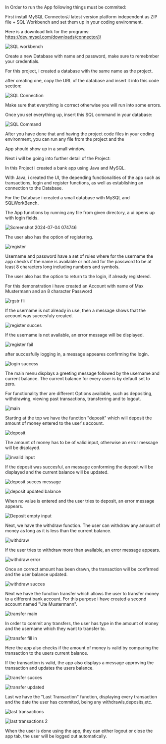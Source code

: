 In Order to run the App following things must be commited:

First install MySQL Connector/J latest version platform independent as ZIP file + SQL Workbench and set them up in your coding environment.

Here is a download link for the programs:
https://dev.mysql.com/downloads/connector/j/


![SQL workbench](https://github.com/user-attachments/assets/1ec7bf0b-ac2a-406b-9e0a-58e63fab5ea1)


Create a new Database with name and password, make sure to remebmber your credentials.

For this project, i created a database with the same name as the project.

after creating one, copy the URL of the database and insert it into this code section:


![SQL Connection](https://github.com/user-attachments/assets/7a3a6570-c29b-447d-95a4-226b130dd8a8)

Make sure that everything is correct otherwise you will run into some errors.

Once you set everything up, insert this SQL command in your database:


![SQL Command](https://github.com/user-attachments/assets/f96f6f39-7784-45c6-aeba-8f49d106591a)


After you have done that and having the project code files in your coding environment, you can run any file from the project and the

App should show up in a small window.




Next i will be going into further detail of the Project:





In this Project i created a bank app using Java and MySQL.

With Java, i created the UI, the depending functionalities of the app such as transactions, login and register functions,
as well as establishing an connection to the Database.

For the Database i created a small database with MySQL and SQLWorkBench.

The App functions by running any file from given directory, a ui opens up with login fields.

![Screenshot 2024-07-04 074746](https://github.com/gm737/JAVA-Bank-App/assets/174362613/b8bf85f6-af80-4359-9026-dc7e620e6413)

The user also has the option of registering. 

![register](https://github.com/gm737/JAVA-Bank-App/assets/174362613/b8bf85f6-af80-4359-9026-dc7e620e6413)


Username and password have a set of rules where for the username the app checks if the name is available or not
and for the password to be at least 8 characters long including numbers and symbols.

The user also has the option to return to the login, if already registered.

For this demonstration i have created an Account with name of Max Mustermann and an 8 character Password

![rgstr fli](https://github.com/gm737/JAVA-Bank-App/assets/174362613/5aea2e87-fcad-4616-ad66-41627a472dd4)


If the username is not already in use, then a message shows that the account was succesfuly created.

![register succes](https://github.com/gm737/JAVA-Bank-App/assets/174362613/6bdf7009-dde4-47dd-ae20-5b0fabc70654)

If the username is not available, an error message will be displayed.

![register fail](https://github.com/gm737/JAVA-Bank-App/assets/174362613/e2a4f5b9-e252-44e0-b3ac-f892220eb364)


after succesfully logging in, a message appeares confirming the login.


![login success](https://github.com/gm737/JAVA-Bank-App/assets/174362613/1ebd34c2-548c-449a-ad8c-f54b192c4915)


The  main menu displays a greeting message followed by the username and current balance.
The current balance for every user is by default set to zero.

For functionality ther are different Options available, such as depositing, withdrawing, viewing past transactions, transferring and to logout.

![main](https://github.com/gm737/JAVA-Bank-App/assets/174362613/41547740-34f0-4b41-b430-bf14aebee541)



Starting at the top we have the function "deposit" which will deposit the amount of money entered to the user's account.

![deposit ](https://github.com/gm737/JAVA-Bank-App/assets/174362613/b6f15bbc-a07c-4934-b8d4-6e9716ac37bf)


The amount of money has to be of valid input, otherwise an error message will be displayed.

![invalid input](https://github.com/gm737/JAVA-Bank-App/assets/174362613/a8ee69dc-0303-4a23-b3b7-c64329c03754)


If the deposit was succesful, an message conforming the deposit will be displayed and the current balance will be updated.

![deposit succes message](https://github.com/gm737/JAVA-Bank-App/assets/174362613/bd303075-7a10-438a-815d-14af267f60eb)

![deposit updated balance](https://github.com/gm737/JAVA-Bank-App/assets/174362613/0b22173b-de0a-4b1f-8857-b495397890ee)

When no value is entered and the user tries to deposit, an error message appears.

![Deposit empty input](https://github.com/user-attachments/assets/f3b4401a-0f7a-480e-b3a9-4cda3f7f9256)


Next, we have the withdraw function.
The user can withdraw any amount of money as long as it is less than the current balance.

![withdraw](https://github.com/gm737/JAVA-Bank-App/assets/174362613/5c181bc9-21a0-4a20-8d8d-7dd92aeada72)


If the user tries to withdraw more than available, an error message appears.


![withdraw error](https://github.com/gm737/JAVA-Bank-App/assets/174362613/39ef4091-7443-410a-81ab-497bc1dc7576)

Once an correct amount has been drawn, the transaction will be confirmed and the user balance updated.

![withdraw succes](https://github.com/gm737/JAVA-Bank-App/assets/174362613/a3f12b9e-d9ca-407a-9cec-453c4f505bdf)


Next we have the function transfer which allows the user to transfer money to a different bank account.
For this purpose i have created a second account named "Ute Mustermann".

![transfer main](https://github.com/gm737/JAVA-Bank-App/assets/174362613/e69eb02a-ce34-4e61-9572-2a8f756fbdca)

In order to commit any transfers, the user has type in the amount of money and the username which they want to transfer to.

![transfer fill in](https://github.com/gm737/JAVA-Bank-App/assets/174362613/87a010d8-5af2-4615-bbd1-f9fc85c549fa)

Here the app also checks if the amount of money is valid by comparing the transaction to the users current balance.

If the transaction is valid, the app also displays a message approving the transaction and updates the users balance.

![transfer succes](https://github.com/gm737/JAVA-Bank-App/assets/174362613/48d4f60d-9d6f-4bec-8d62-b8d055a9df51)


![transfer updated](https://github.com/gm737/JAVA-Bank-App/assets/174362613/eca13619-5c6f-4838-8521-15ec77a80b55)

Last we have the "Last Transaction" function, displaying every transaction and the date the user has commited, 
being any withdrawls,deposits,etc.

![last transactions ](https://github.com/gm737/JAVA-Bank-App/assets/174362613/9f837ad8-e617-4e6c-a6b6-dcab6c302579)

![last transactions 2 ](https://github.com/gm737/JAVA-Bank-App/assets/174362613/d41ad0f9-ccbd-4ef7-9e80-8d3363f78975)

When the user is done using the app, they can either logout or close the app tab, the user will be logged out automatically.
